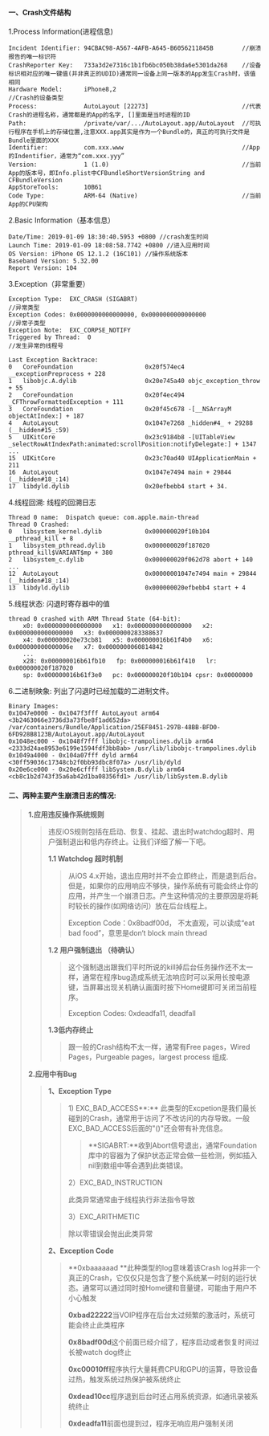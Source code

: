 #### 一、**Crash文件结构**

1.Process Information\(进程信息\)

```
Incident Identifier: 94CBAC98-A567-4AFB-A645-B6056211845B        //崩溃报告的唯一标识符
CrashReporter Key:   733a3d2e7316c1b1fb6bc050b38da6e5301da268    //设备标识相对应的唯一键值(并非真正的UDID)通常同一设备上同一版本的App发生Crash时，该值相同
Hardware Model:      iPhone8,2                                   //Crash的设备类型 
Process:             AutoLayout [22273]                          //代表Crash的进程名称，通常都是的App的名字, []里面是当时进程的ID
Path:                /private/var/.../AutoLayout.app/AutoLayout  //可执行程序在手机上的存储位置,注意XXX.app其实是作为一个Bundle的，真正的可执行文件是Bundle里面的XXX
Identifier:          com.xxx.www                                 //App的Indentifier，通常为“com.xxx.yyy”
Version:             1 (1.0)                                     //当前App的版本号，即Info.plist中CFBundleShortVersionString and CFBundleVersion
AppStoreTools:       10B61
Code Type:           ARM-64 (Native)                             //当前App的CPU架构
```

2.Basic Information（基本信息）

```
Date/Time: 2019-01-09 18:30:40.5953 +0800 //crash发生时间
Launch Time: 2019-01-09 18:08:58.7742 +0800 //进入应用时间
OS Version: iPhone OS 12.1.2 (16C101) //操作系统版本
Baseband Version: 5.32.00
Report Version: 104
```

3.Exception（非常重要）

```
Exception Type:  EXC_CRASH (SIGABRT)                                 //异常类型
Exception Codes: 0x0000000000000000, 0x0000000000000000              //异常子类型
Exception Note:  EXC_CORPSE_NOTIFY
Triggered by Thread:  0                                              //发生异常的线程号

Last Exception Backtrace:
0   CoreFoundation                    0x20f574ec4 __exceptionPreprocess + 228
1   libobjc.A.dylib                   0x20e745a40 objc_exception_throw + 55
2   CoreFoundation                    0x20f4ec494 _CFThrowFormattedException + 111
3   CoreFoundation                    0x20f45c678 -[__NSArrayM objectAtIndex:] + 187
4   AutoLayout                        0x1047e7268 _hidden#4_ + 29288 (__hidden#15_:59)
5   UIKitCore                         0x23c9184b8 -[UITableView _selectRowAtIndexPath:animated:scrollPosition:notifyDelegate:] + 1347
...
15  UIKitCore                         0x23c70ad40 UIApplicationMain + 211
16  AutoLayout                        0x1047e7494 main + 29844 (__hidden#18_:14)
17  libdyld.dylib                     0x20efbebb4 start + 34.
```

4.线程回溯:  线程的回溯日志

```
Thread 0 name:  Dispatch queue: com.apple.main-thread
Thread 0 Crashed:
0   libsystem_kernel.dylib            0x000000020f10b104 __pthread_kill + 8
1   libsystem_pthread.dylib           0x000000020f187020 pthread_kill$VARIANT$mp + 380
2   libsystem_c.dylib                 0x000000020f062d78 abort + 140
...
12  AutoLayout                        0x00000001047e7494 main + 29844 (__hidden#18_:14)
13  libdyld.dylib                     0x000000020efbebb4 start + 4
```

5.线程状态: 闪退时寄存器中的值

```
thread 0 crashed with ARM Thread State (64-bit):
    x0: 0x0000000000000000   x1: 0x0000000000000000   x2: 0x0000000000000000   x3: 0x0000000283388637
    x4: 0x000000020e73cb81   x5: 0x000000016b61f4b0   x6: 0x000000000000006e   x7: 0x0000000060814842
    ...
    x28: 0x000000016b61fb10   fp: 0x000000016b61f410   lr: 0x000000020f187020
    sp: 0x000000016b61f3e0   pc: 0x000000020f10b104 cpsr: 0x00000000
```

6.二进制映象: 列出了闪退时已经加载的二进制文件。

```
Binary Images:
0x1047e0000 - 0x1047f3fff AutoLayout arm64  <3b2463066e3736d3a73fbe8f1ad652da> /var/containers/Bundle/Application/25EF8451-297B-48BB-BFD0-6FD928B8123B/AutoLayout.app/AutoLayout
0x1048ec000 - 0x1048f7fff libobjc-trampolines.dylib arm64  <2333d24ae8953e6199e1594fdf3bb8ab> /usr/lib/libobjc-trampolines.dylib
0x1049a4000 - 0x104a07fff dyld arm64  <30ff59036c17348cb2f0bb93dbc8f07a> /usr/lib/dyld
0x20e6ce000 - 0x20e6cffff libSystem.B.dylib arm64  <cb8c1b2d743f35a6ab42d1ba08356fd1> /usr/lib/libSystem.B.dylib
```

#### 二、两种主要产生崩溃日志的情况:

> **1.应用违反操作系统规则**
>
> > 违反iOS规则包括在启动、恢复、挂起、退出时watchdog超时、用户强制退出和低内存终止。让我们详细了解一下吧。
> >
> > **1.1 Watchdog 超时机制**
> >
> > > 从iOS 4.x开始，退出应用时并不会立即终止，而是退到后台。但是，如果你的应用响应不够快，操作系统有可能会终止你的应用，并产生一个崩溃日志。产生这种情况的主要原因是将耗时较长的操作\(如网络访问）放在后台线程上。
> > >
> > > Exception Code：0x8badf00d， 不太直观，可以读成“eat bad food”，意思是don‘t block main thread
> >
> > **1.2 用户强制退出 （待确认）**
> >
> > > 这个强制退出跟我们平时所说的kill掉后台任务操作还不太一样，通常在程序bug造成系统无法响应时可以采用长按电源键，当屏幕出现关机确认画面时按下Home键即可关闭当前程序。
> > >
> > > Exception Codes: 0xdeadfa11, deadfall
> >
> > **1.3低内存终止**
> >
> > > 跟一般的Crash结构不太一样，通常有Free pages，Wired Pages，Purgeable pages，largest process 组成.
>
>
>
> **2.应用中有Bug**
>
> > **1、Exception Type**
> >
> > > 1\) EXC\_BAD\_ACCESS**:** 此类型的Excpetion是我们最长碰到的Crash，通常用于访问了不改访问的内存导致。一般EXC\_BAD\_ACCESS后面的"\(\)"还会带有补充信息。
> > >
> > > > **SIGABRT:**收到Abort信号退出，通常Foundation库中的容器为了保护状态正常会做一些检测，例如插入nil到数组中等会遇到此类错误。
> > >
> > > 2）EXC\_BAD\_INSTRUCTION
> > >
> > > 此类异常通常由于线程执行非法指令导致
> > >
> > > 3）EXC\_ARITHMETIC
> > >
> > > 除以零错误会抛出此类异常
> >
> > **2、Exception Code**
> >
> > > **0xbaaaaaad **此种类型的log意味着该Crash log并非一个真正的Crash，它仅仅只是包含了整个系统某一时刻的运行状态。通常可以通过同时按Home键和音量键，可能由于用户不小心触发
> > >
> > > **0xbad22222**当VOIP程序在后台太过频繁的激活时，系统可能会终止此类程序
> > >
> > > **0x8badf00d**这个前面已经介绍了，程序启动或者恢复时间过长被watch dog终止
> > >
> > > **0xc00010ff**程序执行大量耗费CPU和GPU的运算，导致设备过热，触发系统过热保护被系统终止
> > >
> > > **0xdead10cc**程序退到后台时还占用系统资源，如通讯录被系统终止
> > >
> > > **0xdeadfa11**前面也提到过，程序无响应用户强制关闭





